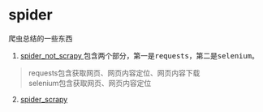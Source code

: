# spider
爬虫总结的一些东西
1. [spider_not_scrapy ](https://github.com/Wudeyuan/spider/blob/master/Spider_not_scrapy.md)包含两个部分，第一是<kbd>requests</kbd>，第二是<kbd>selenium</kbd>。
>requests包含获取网页、网页内容定位、网页内容下载  
>selenium包含获取网页、网页内容定位
2. [spider_scrapy ]()

